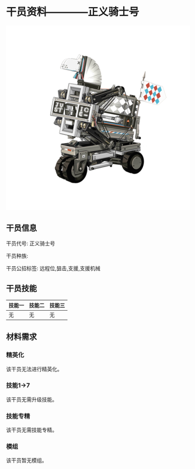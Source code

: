 # 干员资料————正义骑士号

![正义骑士号](./oprImages/正义骑士号.png)

## 干员信息

干员代号: 正义骑士号

干员种族: 

干员公招标签: 远程位,狙击,支援,支援机械

## 干员技能

| 技能一       | 技能二   | 技能三 |
| ------------ | -------- | ------ |
| 无 | 无 | 无 |

## 材料需求

### 精英化

该干员无法进行精英化。

### 技能1→7

该干员无需升级技能。

### 技能专精

该干员无需技能专精。

### 模组

该干员暂无模组。
